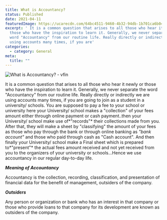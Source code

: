 ```yaml
---
title: What is Accountancy?
status: Published
date: 2021-04-11
featuredImage: https://ucarecdn.com/64bc4511-9460-4b32-94db-1b701ca6b044/
excerpt: ' It is a common question that arises to all those who hear it newly or
  those who have the inspiration to learn it. Generally, we never separate the
  word "Accountancy" from our routine life. Really directly or indirectly we are
  using accounts many times, if you are'
categories:
  - category: General
meta:
  title: ""
---
```



![What is Accountancy? - vfin](https://ucarecdn.com/4e83c63b-8bf6-45bc-9cc4-45ee1f7b844d/ "What is Accountancy?")

 It is a common question that arises to all those who hear it newly or those who have the inspiration to learn it. Generally, we never separate the word "Accountancy" from our routine life. Really directly or indirectly we are using accounts many times, if you are going to join as a student in a university/ schools. You are supposed to pay a fee to your school or university here your University/ school makes a "collection" of your fees amount either through online payment or cash payment..then your University/ school make use of*"records"* their collections made from you. After that, they will make a sheet by "classifying" the amount of your fees as those who pay through the bank or through online banking as *"bank account"* and those who paid through cash as "Cash account". And then finally your University/ school make a Final sheet which is prepared to*"present"* the actual fees amount received and not yet received from you to the organizers of your university or schools...Hence we use accountancy in our regular day-to-day life.

***Meaning of Accountancy***
	

Accountancy is the collection, recording, classification, and presentation of financial data for the benefit of management, outsiders of the company.

***Outsiders*** 

Any person or organization or bank who has an interest in that company or those who provide loans to that company for its development are known as outsiders of the company.